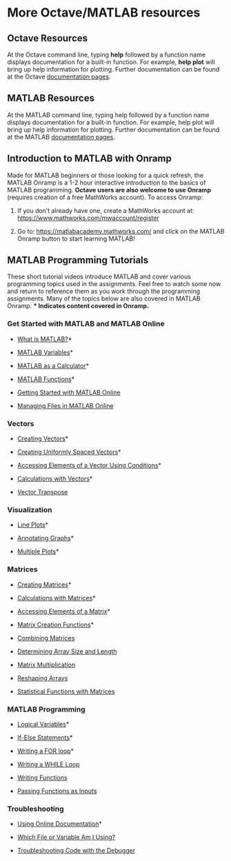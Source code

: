 # More Octave/MATLAB resources

## Octave Resources

At the Octave command line, typing __help__ followed by a function name displays documentation for a built-in function.  For example, __help plot__ will bring up help information for plotting.  Further documentation can be found at the Octave [documentation pages](https://docs.octave.org/interpreter/).

## MATLAB Resources

At the MATLAB command line, typing help followed by a function name displays documentation for a built-in function. For example, help plot will bring up help information for plotting. Further documentation can be found at the MATLAB [documentation pages](https://www.mathworks.com/help/matlab/).

## Introduction to MATLAB with Onramp

Made for MATLAB beginners or those looking for a quick refresh, the MATLAB Onramp is a 1-2 hour interactive introduction to the basics of MATLAB programming. __Octave users are also welcome to use Onramp__ (requires creation of a free MathWorks account). To access Onramp: 

1.  If you don’t already have one, create a MathWorks account at: https://www.mathworks.com/mwaccount/register

2.  Go to:  https://matlabacademy.mathworks.com/ and click on the MATLAB Onramp button to start learning MATLAB! 

## MATLAB Programming Tutorials

These short tutorial videos introduce MATLAB and cover various programming topics used in the assignments. Feel free to watch some now and return to reference them as you work through the programming assignments. Many of the topics below are also covered in MATLAB Onramp. __* Indicates content covered in Onramp.__

### Get Started with MATLAB and MATLAB Online
- [What is MATLAB?](https://youtu.be/WYG2ZZjgp5M)* 

- [MATLAB Variables](https://youtu.be/0w9NKt6Fixk)* 

- [MATLAB as a Calculator](https://youtu.be/aRSkNpCSgWY)* 

- [MATLAB Functions](https://youtu.be/RJp46UVQBic)* 

- [Getting Started with MATLAB Online](https://youtu.be/XjzxCVWKz58) 

- [Managing Files in MATLAB Online](https://youtu.be/B3lWLIrYjC0) 

### Vectors
- [Creating Vectors](https://youtu.be/R5Mnkrk9Mos)* 

- [Creating Uniformly Spaced Vectors](https://youtu.be/_zqTOV5yl8Y)* 

- [Accessing Elements of a Vector Using Conditions](https://youtu.be/8D04GW_foQ0)*  

- [Calculations with Vectors](https://youtu.be/VQaZ0TvjF0c)* 

- [Vector Transpose](https://youtu.be/vgRLwjHBmsg)

### Visualization
- [Line Plots](https://youtu.be/-hhJoveE4sY)* 

- [Annotating Graphs](https://youtu.be/JyovEGPSdoI)*

- [Multiple Plots](https://youtu.be/fBx8EFuXFLM)* 

### Matrices
- [Creating Matrices](https://youtu.be/qdTdwTh6jMo)*  

- [Calculations with Matrices](https://youtu.be/mzzJ9gnMrYE)* 

- [Accessing Elements of a Matrix](https://youtu.be/uWPHxpTuZRA)* 

- [Matrix Creation Functions](https://youtu.be/VPcbpVd_mPA)* 

- [Combining Matrices](https://youtu.be/ejTr3ekTTyA)

- [Determining Array Size and Length](https://youtu.be/IF9-ffmxuy8)

- [Matrix Multiplication](https://youtu.be/4hsx3bdNjGk)

- [Reshaping Arrays](https://youtu.be/UQpDIHlFo8A)

- [Statistical Functions with Matrices](https://youtu.be/Y97W3_u7cM4) 

### MATLAB Programming
- [Logical Variables](https://youtu.be/bRMg4GsFDQ8)* 

- [If-Else Statements](https://youtu.be/JZSuU-Laigo)*  

- [Writing a FOR loop](https://youtu.be/lg65bzgvI5c)*  

- [Writing a WHILE Loop](https://youtu.be/PKH5lCMJXbk) 

- [Writing Functions](https://youtu.be/GrcNN04eqXU)

- [Passing Functions as Inputs](https://youtu.be/aNCwR9dRjHs) 

### Troubleshooting
- [Using Online Documentation](https://youtu.be/54n5zJwR8aM)* 

- [Which File or Variable Am I Using?](https://youtu.be/Z09BvGeYNdE) 

- [Troubleshooting Code with the Debugger](https://youtu.be/DB4aJMnZtNQ)

